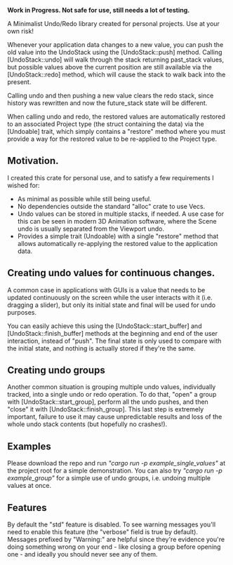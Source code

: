 **Work in Progress. Not safe for use, still needs a lot of testing.**

A Minimalist Undo/Redo library created for personal projects. Use at your own risk!

Whenever your application data changes to a new value, you can push the old value into the UndoStack using the [UndoStack::push] method. Calling [UndoStack::undo] will walk through the stack returning past_stack values, but possible values above the current position are still available via the [UndoStack::redo] method, which will cause the stack to walk back into the present.

Calling undo and then pushing a new value clears the redo stack, since history was rewritten and now the future_stack state will be different.

When calling undo and redo, the restored values are automatically restored to an associated Project type (the struct containing the data) via the [Undoable] trait, which simply contains a "restore" method where you must provide a way for the restored value to be re-applied to the Project type.

## Motivation.

I created this crate for personal use, and to satisfy a few requirements I wished for:
- As minimal as possible while still being useful.
- No dependencies outside the standard "alloc" crate to use Vecs.
- Undo values can be stored in multiple stacks, if needed. A use case for this can be seen in modern 3D Animation software, where the Scene undo is usually separated from the Viewport undo.
- Provides a simple trait (Undoable) with a single "restore" method that allows automatically re-applying the restored value to the application data.

## Creating undo values for continuous changes.

A common case in applications with GUIs is a value that needs to be updated continuously on the screen while the user interacts with it (i.e. dragging a slider), but only its initial state and final will be used for undo purposes.

You can easily achieve this using the [UndoStack::start_buffer] and [UndoStack::finish_buffer] methods at the beginning and end of the user interaction, instead of "push". The final state is only used to compare with the initial state, and nothing is actually stored if they're the same.

## Creating undo groups

Another common situation is grouping multiple undo values, individually tracked, into a single undo or redo operation. To do that, "open" a group with [UndoStack::start_group], perform all the undo pushes, and then "close" it with [UndoStack::finish_group]. This last step is extremely important, failure to use it may cause unpredictable results and loss of the whole undo stack contents (but hopefully no crashes!).

## Examples

Please download the repo and run *"cargo run -p example_single_values"* at the project root for a simple demonstration. You can also try *"cargo run -p example_group"* for a simple use of undo groups, i.e. undoing multiple values at once.

## Features

By default the "std" feature is disabled. To see warning messages you'll need to enable this feature (the "verbose" field is true by default). Messages prefixed by "Warning:" are helpful since they're evidence you're doing something wrong on your end - like closing a group before opening one - and ideally you should never see any of them.
